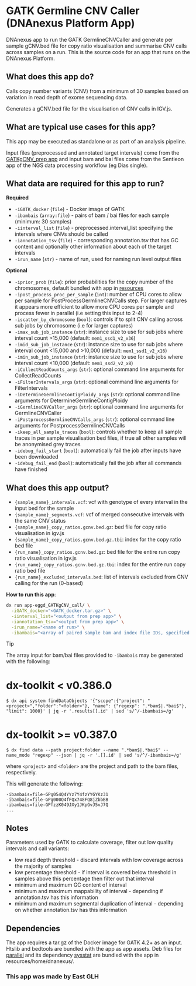 # GATK Germline CNV Caller (DNAnexus Platform App)

DNAnexus app to run the GATK GermlineCNVCaller and generate per sample gCNV.bed file for copy ratio visualisation and summarise CNV calls across samples on a run.
This is the source code for an app that runs on the DNAnexus Platform.

## What does this app do?
Calls copy number variants (CNV) from a minimum of 30 samples based on variation in read depth of exome sequencing data.

Generates a gCNV.bed file for the visualisation of CNV calls in IGV.js.

## What are typical use cases for this app?
This app may be executed as standalone or as part of an analysis pipeline.

Input files (preprocessed and annotated target intervals) come from the [GATKgCNV_prep app](https://github.com/eastgenomics/eggd_GATKgCNV_prep) and input bam and bai files come from the Sentieon app of the NGS data processing workflow (eg Dias single).

## What data are required for this app to run?
**Required**
* `-iGATK_docker` (`file`) - Docker image of GATK
* `-ibambais` (`array:file`) - pairs of bam / bai files for each sample (minimum: 30 samples)
* `-iinterval_list` (`file`) - preprocessed.interval_list specifying the intervals where CNVs should be called
* `-iannotation_tsv` (`file`) - corresponding annotation.tsv that has GC content and optionally other information about each of the target intervals
* `-irun_name` (`str`) - name of run, used for naming run level output files


**Optional**
* `-iprior_prob` (`file`): prior probabilities for the copy number of the chromosomes, default bundled with app in [resources](https://github.com/eastgenomics/eggd_GATKgCNV_call/blob/main/resources/home/dnanexus/prior_prob.tsv)
* `-ipost_process_proc_per_sample` (`int`): number of CPU cores to allow per sample for PostProcessGermlineCNVCalls step. For larger captures it appears more efficient to allow more CPU cores per sample and process fewer in parallel (i.e setting this input to 2-4)
* `-iscatter_by_chromosome` (`bool`): controls if to split CNV calling across sub jobs by chromosome (i.e for larger captures)
* `-imax_sub_job_instance` (`str`): instance size to use for sub jobs where interval count >15,000 (default: `mem1_ssd1_v2_x36`)
* `-imid_sub_job_instance` (`str`): instance size to use for sub jobs where interval count <15,000 and >10,000 (default: `mem1_ssd1_v2_x16`)
* `-imin_sub_job_instance` (`str`): instance size to use for sub jobs where interval count <10,000 (default: `mem1_ssd2_v2_x8`)
* `-iCollectReadCounts_args` (`str`): optional command line arguments for CollectReadCounts
* `-iFilterIntervals_args` (`str`): optional command line arguments for FilterIntervals
* `-iDetermineGermlineContigPloidy_args` (`str`): optional command line arguments for DetermineGermlineContigPloidy
* `-iGermlineCNVCaller_args` (`str`): optional command line arguments for GermlineCNVCaller
* `-iPostprocessGermlineCNVCalls_args` (`str`): optional command line arguments for PostprocessGermlineCNVCalls
* `-ikeep_all_sample_traces` (`bool`): controls whether to keep all sample traces in per sample visualisation bed files, if true all other samples will be anonymised grey traces
* `-idebug_fail_start` (`bool`): automatically fail the job after inputs have been downloaded
* `-idebug_fail_end` (`bool`): automatically fail the job after all commands have finished


## What does this app output?
* `{sample_name}_intervals.vcf`: vcf with genotype of every interval in the input bed for the sample
* `{sample_name}_segments.vcf`: vcf of merged consecutive intervals with the same CNV status
* `{sample_name}_copy_ratios.gcnv.bed.gz`: bed file for copy ratio visualisation in igv.js
* `{sample_name}_copy_ratios.gcnv.bed.gz.tbi`: index for the copy ratio bed file
* `{run_name}_copy_ratios.gcnv.bed.gz`: bed file for the entire run copy ratio visualisation in igv.js
* `{run_name}_copy_ratios.gcnv.bed.gz.tbi`: index for the entire run copy ratio bed file
* `{run_name}_excluded_intervals.bed`: list of intervals excluded from CNV calling for the run (0-based)


**How to run this app**:

```bash
dx run app-eggd_GATKgCNV_call/ \
  -iGATK_docker="<GATK_docker.tar.gz>" \
  -iinterval_list="<output from prep app>" \
  -iannotation_tsv="<output from prep app>" \
  -irun_name="<name of run>" \
  -ibambais="<array of paired sample bam and index file IDs, specified once per file>"
```

> [!TIP]
> The array input for bam/bai files provided to `-ibambais` may be generated with the following:
>
> # dx-toolkit < v0.386.0
> `$ dx api system findDataObjects '{"scope":{"project": "<project>","folder":"<folder>"}, "name": {"regexp": ".*bam$|.*bai$"}, "limit": 1000}' | jq -r '.results[].id' | sed 's/^/-ibambais=/g'`
>
> # dx-toolkit >= v0.387.0
> `$ dx find data --path project:folder --name ".*bam$|.*bai$" --name_mode "regexp" --json | jq -r '.[].id' | sed 's/^/-ibambais=/g'`
>
> where `<project>` and `<folder>` are the project and path to the bam files, respectively.
>
> This will generate the following:
>```-ibambais=file-GPg03x84f1q7F1KZJvy9zVgY
> -ibambais=file-GPg054Q4YYz7Y4fzYYGYKz31
> -ibambais=file-GPg000Q4fFQx748FQ8jZbbBB
> -ibambais=file-GPfzzK049JXy1JKpGvJ5vJ7Q
> ...


## Notes

Parameters used by GATK to calculate coverage, filter out low quality intervals and call variants:
* low read depth threshold - discard intervals with low coverage across the majority of samples
* low percentage threshold - if interval is covered below threshold in samples above this percentage then filter out that interval
* minimum and maximum GC content of interval
* minimum and maximum mappability of interval - depending if annotation.tsv has this information
* minimum and maximum segmental duplication of interval - depending on whether annotation.tsv has this information


## Dependencies
The app requires a tar.gz of the Docker image for GATK 4.2+ as an input. Htslib and bedtools are bundled with the app as app assets.
Deb files for [parallel](https://ftp.gnu.org/gnu/parallel/) and its dependency [sysstat](http://sebastien.godard.pagesperso-orange.fr/download.html) are bundled with the app in resources/home/dnanexus/.

### This app was made by East GLH
